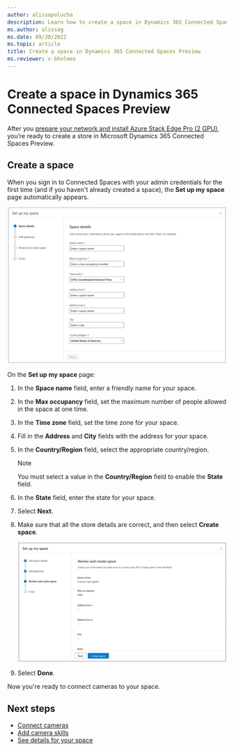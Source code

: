 ```yaml
---
author: alissapolucha
description: Learn how to create a space in Dynamics 365 Connected Spaces Preview
ms.author: alissag
ms.date: 09/30/2022
ms.topic: article
title: Create a space in Dynamics 365 Connected Spaces Preview 
ms.reviewer: v-bholmes
---
```


# Create a space in Dynamics 365 Connected Spaces Preview

After you [prepare your network and install Azure Stack Edge Pro (2 GPU)](ase-install.md), you’re ready to create a store in 
Microsoft Dynamics 365 Connected Spaces Preview. 

## Create a space

When you sign in to Connected Spaces with your admin credentials for the first time (and if you haven't already created a space), the **Set up my space** page automatically appears.

![Create store prompt.](media/create-space-prompt.JPG "Create store prompt")

On the **Set up my space** page:

1. In the **Space name** field, enter a friendly name for your space.

2. In the **Max occupancy** field, set the maximum number of people allowed in the space at one time. 

3. In the **Time zone** field, set the time zone for your space.

4. Fill in the **Address** and **City** fields with the address for your space.

5. In the **Country/Region** field, select the appropriate country/region.

    > [!NOTE]
    > You must select a value in the **Country/Region** field to enable the **State** field.

6. In the **State** field, enter the state for your space. 

7. Select **Next**.

8. Make sure that all the store details are correct, and then select **Create space**.

    ![Create space review.](media/create-space-review.JPG "Create space review")  
    
9. Select **Done**. 

Now you're ready to connect cameras to your space. 
 
## Next steps

- [Connect cameras](web-app-cameras-connect.md)
- [Add camera skills](web-app-cameras-add-skills.md)
- [See details for your space](web-app-space-details.md)
